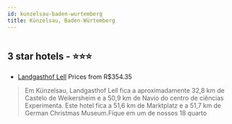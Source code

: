 ```yaml
---
id: kunzelsau-baden-wurtemberg
title: Künzelsau, Baden-Würtemberg
---
```


<center><img src="https://i.travelapi.com/hotels/37000000/36150000/36149000/36148980/24d7d65b_z.jpg" alt="" /></center>


##  3 star hotels - ⭐️⭐️⭐️

-    [Landgasthof Lell](https://www.hurb.com/br/aud/https://www.hurb.com/br/hotels/kunzelsau/landgasthof-lell-HT-7PAA?cmp=18055) Prices from R$354.35
   > Em Künzelsau, Landgasthof Lell fica a aproximadamente 32,8 km de Castelo de Weikersheim e a 50,9 km de Navio do centro de ciências Experimenta.  Este hotel fica a 51,6 km de Marktplatz e a 51,7 km de German Christmas Museum.Fique em um de nossos 18 quarto
